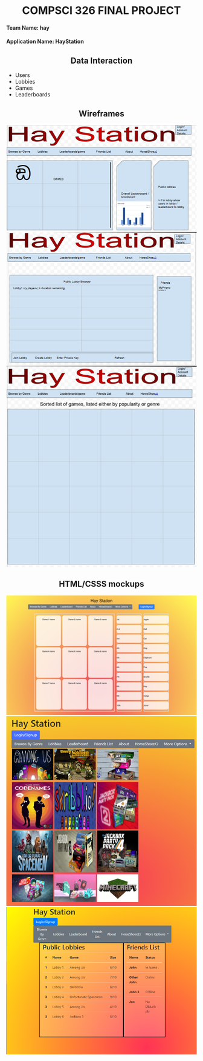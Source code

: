 # **<div align="center">COMPSCI 326 FINAL PROJECT**

#### **Team Name:** hay

#### **Application Name:** HayStation


## **<div align="center">Data Interaction** 

* Users
* Lobbies
* Games
* Leaderboards

## **<div align="center">Wireframes** 

![main](https://github.com/Martin-Dickie/cs326-final-hay/blob/main/images/wireframe/main.png)
![lobbies](https://github.com/Martin-Dickie/cs326-final-hay/blob/main/images/wireframe/lobbies.png)
![games](https://github.com/Martin-Dickie/cs326-final-hay/blob/main/images/wireframe/games.png)

## **<div align="center">HTML/CSSS mockups**
  
  ![Leaderboards](https://github.com/Martin-Dickie/cs326-final-hay/blob/main/images/html-mock/leaderboards.png)
  ![games.png](https://github.com/Martin-Dickie/cs326-final-hay/blob/main/images/html-mock/games.png)
  ![lobbies.png](https://github.com/Martin-Dickie/cs326-final-hay/blob/main/images/html-mock/lobbies.png)